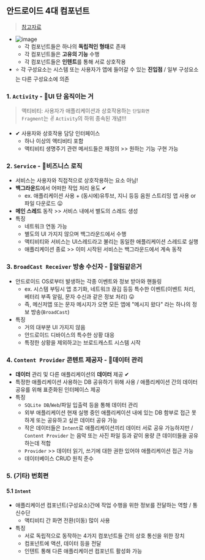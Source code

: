 ## 안드로이드 4대 컴포넌트
> [참고자료](https://velog.io/@jojo_devstory/%EC%95%88%EB%93%9C%EB%A1%9C%EC%9D%B4%EB%93%9C-Android-4%EB%8C%80-%EC%BB%B4%ED%8F%AC%EB%84%8C%ED%8A%B8)
- ![image](https://user-images.githubusercontent.com/61215550/180111867-39c7bc11-bc5b-439c-82b2-eddabc2d193e.png)
  - 각 컴포넌트들은 하나의 **독립적인 형태**로 존재
  - 각 컴포넌트들은 **고유의 기능** 수행
  - 각 컴포넌트들은 **인텐트**를 통해 서로 상호작용
- ⭐ 각 구성요소는 시스템 또는 사용자가 앱에 들어갈 수 있는 **진입점** / 일부 구성요소는 다른 구성요소에 의존

### 1. `Activity` - 📌UI 단 움직이는 거
> 액티비티: 사용자가 애플리케이션과 상호작용하는 `단일화면`
> <br> `Fragment`는 ✌ `Activity`의 하위 종속된 개념!!!
- ✔ 사용자와 상호작용 담당 인터페이스
  -  하나 이상의 액티비티 포함 
  -  액티비티 생명주기 관련 메서드들은 재정의 >> 원하는 기능 구현 가능

### 2. `Service` - 📌비즈니스 로직
- 서비스는 사용자와 직접적으로 상호작용하는 요소 아님!
- **백그라운드**에서 어떠한 작업 처리 용도 ✔
  -  ex. 애플리케이션 사용 + (동시에)유투브, 지니 등등 음원 스트리밍 앱 사용 or 파일 다운로드 😛
- **메인 스레드** 동작 >> 서비스 내에서 별도의 스레드 생성
- 특징
  - 네트워크 연동 가능
  - 별도의 UI 가지지 않으며 백그라운드에서 수행
  - 액티비티와 서비스는 UI스레드라고 불리는 동일한 애플리케이션 스레드로 실행
  - 애플리케이션 종료 >> 이미 시작된 서비스는 백그라운드에서 계속 동작

### 3. `BroadCast Receiver` 방송 수신자 - 📌알림같은거
- 안드로이드 OS로부터 발생하는 각종 이벤트와 정보 받아와 핸들링
  - ex. 시스템 부팅시 앱 초기화, 네트워크 끊김 등등 특수한 이벤트(이벤트 처리, 베터리 부족 알림, 문자 수신과 같은 정보 처리) 😛
  - 즉, 메신저앱 또는 문자 메시지가 오면 모든 앱에 "메시지 왔다" 라는 하나의 정보 방송(`BroadCast`)
- 특징
  - 거의 대부분 UI 가지지 않음
  - 안드로이드 디바이스의 특수한 상황 대응
  - 특정한 상황을 제외하고는 브로드캐스트 시스템 시작
### 4. `Content Provider` 콘텐트 제공자 - 📌데이터 관리
- **데이터** 관리 및 다른 애플리케이션의 **데이터** 제공 ✔
- 특정한 애플리케이션 사용하는 DB 공유하기 위해 사용 / 애플리케이션 간의 데이터 공유를 위해 표준화된 인터페이스 제공
- 특징
  - `SQLite DB`/`Web`/파일 입출력 등을 통해 데이터 관리
  - 외부 애플리케이션 현재 실행 중인 애플리케이션 내에 있는 DB 함부로 접근 못하게 또는 공유하고 싶은 데이터 공유 가능
  - 작은 데이터들은 `Intent`로 애플리케이션끼리 데이터 서로 공유 가능하지만 / `Content Provider` 는 음악 또는 사진 파일 등과 같이 용량  큰 데이터들을 공유하는데 적합
  - `Provider` >> 데이터 읽기, 쓰기에 대한 권한 있어야 애플리케이션 접근 가능
  - 데이터베이스 CRUD 원칙 준수

### 5. (기타) 번회편
#### 5.1 `Intent`
- 애플리케이션 컴포넌트(구성요소)간에 작업 수행을 위한 정보를 전달하는 역할 / 통신수단
  - 액티비티 간 화면 전환(이동) 많이 사용
- 특징
  - 서로 독립적으로 동작하는 4가지 컴포넌트들 간의 상호 통신을 위한 장치
  - 컴포넌트에 액션, 데이터 등을 전달 
  - 인텐트 통해 다른 애플리케이션 컴포넌트 활성화 가능
